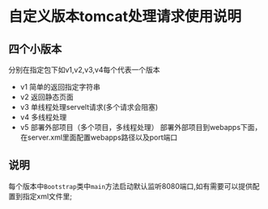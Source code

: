 # 自定义版本tomcat处理请求使用说明

## 四个小版本

分别在指定包下如v1,v2,v3,v4每个代表一个版本

- v1 简单的返回指定字符串
- v2 返回静态页面
- v3 单线程处理servelt请求(多个请求会阻塞)
- v4 多线程处理
- v5 部署外部项目（多个项目，多线程处理）
  部署外部项目到webapps下面，在server.xml里面配置webapps路径以及port端口


## 说明

每个版本中`Bootstrap`类中`main`方法启动默认监听8080端口,如有需要可以提供配置到指定xml文件里;